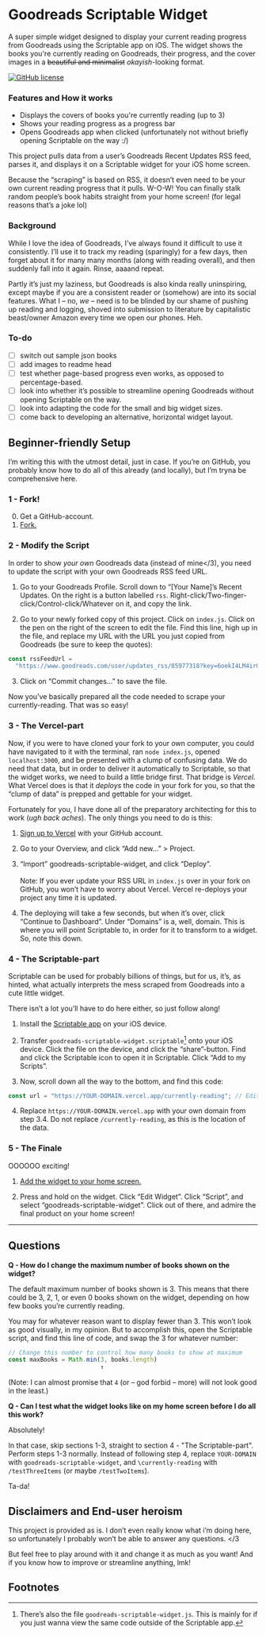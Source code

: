 # Goodreads Scriptable Widget

A super simple widget designed to display your current reading progress from Goodreads using the Scriptable app on iOS. The widget shows the books you're currently reading on Goodreads, their progress, and the cover images in a ~~beautiful and minimalist~~ _okayish_-looking format.

[![GitHub license](https://img.shields.io/badge/License-MIT-blue.svg)](LICENSE)

### Features and How it works

- Displays the covers of books you're currently reading (up to 3)
- Shows your reading progress as a progress bar
- Opens Goodreads app when clicked (unfortunately not without briefly opening Scriptable on the way :/)

This project pulls data from a user’s Goodreads Recent Updates RSS feed, parses it, and displays it on a Scriptable widget for your iOS home screen.

Because the “scraping” is based on RSS, it doesn’t even need to be your own current reading progress that it pulls. W-O-W! You can finally stalk random people’s book habits straight from your home screen! (for legal reasons that’s a joke lol)

### Background

While I love the idea of Goodreads, I’ve always found it difficult to use it consistently. I’ll use it to track my reading (sparingly) for a few days, then forget about it for many many months (along with reading overall), and then suddenly fall into it again. Rinse, aaaand repeat.

Partly it’s just my laziness, but Goodreads is also kinda really uninspiring, except maybe if you are a consistent reader or (somehow) are into its social features. What I – no, _we_ – need is to be blinded by our shame of pushing up reading and logging, shoved into submission to literature by capitalistic beast/owner Amazon every time we open our phones. Heh.

### To-do

- [ ] switch out sample json books
- [ ] add images to readme head
- [ ] test whether page-based progress even works, as opposed to percentage-based.
- [ ] look into whether it’s possible to streamline opening Goodreads without opening Scriptable on the way.
- [ ] look into adapting the code for the small and big widget sizes.
- [ ] come back to developing an alternative, horizontal widget layout.

## Beginner-friendly Setup

I’m writing this with the utmost detail, just in case. If you’re on GitHub, you probably know how to do all of this already (and locally), but I’m tryna be comprehensive here.

### 1 - Fork!

0. Get a GitHub-account.
1. [Fork.](https://docs.github.com/en/pull-requests/collaborating-with-pull-requests/working-with-forks/fork-a-repo?tool=webui#forking-a-repository)

### 2 - Modify the Script

In order to show _your own_ Goodreads data (instead of mine</3), you need to update the script with your own Goodreads RSS feed URL.

1. Go to your Goodreads Profile. Scroll down to “[Your Name]’s Recent Updates. On the right is a button labelled ```rss```. Right-click/Two-finger-click/Control-click/Whatever on it, and copy the link.

2. Go to your newly forked copy of this project. Click on ```index.js```. Click on the pen on the right of the screen to edit the file. Find this line, high up in the file, and replace my URL with the URL you just copied from Goodreads (be sure to keep the quotes):

```javascript
const rssFeedUrl =
  "https://www.goodreads.com/user/updates_rss/85977318?key=6oekI4LM4irGWk-h0td061HXzYEnTelG4NJtuPBJfhV91lfc";
```

3. Click on “Commit changes...” to save the file.

Now you’ve basically prepared all the code needed to scrape your currently-reading. That was so easy!

### 3 - The Vercel-part

Now, if you were to have cloned your fork to your own computer, you could have navigated to it with the terminal, ran ```node index.js```, opened ```localhost:3000```, and be presented with a clump of confusing data. We do need that data, but in order to deliver it automatically to Scriptable, so that the widget works, we need to build a little bridge first. That bridge is _Vercel_. What Vercel does is that it _deploys_ the code in your fork for you, so that the “clump of data” is prepped and gettable for your widget.

Fortunately for you, I have done all of the preparatory architecting for this to work (_ugh back aches_). The only things you need to do is this:

1. [Sign up to Vercel](https://vercel.com/signup) with your GitHub account.
2. Go to your Overview, and click “Add new...” > Project.

3. “Import” goodreads-scriptable-widget, and click “Deploy”.\
   \
   Note: If you ever update your RSS URL in ```index.js``` over in your fork on GitHub, you won’t have to worry about Vercel. Vercel re-deploys your project any time it is updated.

4. The deploying will take a few seconds, but when it’s over, click “Continue to Dashboard”. Under “Domains” is a, well, domain. This is where you will point Scriptable to, in order for it to transform to a widget. So, note this down.

### 4 - The Scriptable-part

Scriptable can be used for probably billions of things, but for us, it’s, as hinted, what actually interprets the mess scraped from Goodreads into a cute little widget.

There isn’t a lot you’ll have to do here either, so just follow along!

1. Install the [Scriptable app](https://apps.apple.com/us/app/scriptable/id1405459188) on your iOS device.

2. Transfer ```goodreads-scriptable-widget.scriptable```[^1] onto your iOS device. Click the file on the device, and click the “share”-button. Find and click the Scriptable icon to open it in Scriptable. Click “Add to my Scripts”.

[^1]: There’s also the file ```goodreads-scriptable-widget.js```. This is mainly for if you just wanna view the same code outside of the Scriptable app.

3. Now, scroll down all the way to the bottom, and find this code:

```javascript
const url = "https://YOUR-DOMAIN.vercel.app/currently-reading"; // Edit endpoint to "/testTwoItems" or "/testThreeItems" for visual testing
```

4. Replace ```https://YOUR-DOMAIN.vercel.app``` with your own domain from step 3.4. Do not replace ```/currently-reading```, as this is the location of the data.

### 5 - The Finale

OOOOOO exciting!

1. [Add the widget to your home screen.](https://support.apple.com/en-us/118610)

2. Press and hold on the widget. Click “Edit Widget”. Click “Script”, and select “goodreads-scriptable-widget”. Click out of there, and admire the final product on your home screen!

---

## Questions

**Q - How do I change the maximum number of books shown on the widget?**

The default maximum number of books shown is 3. This means that there could be 3, 2, 1, or even 0 books shown on the widget, depending on how few books you’re currently reading.

You may for whatever reason want to display fewer than 3. This won’t look as good visually, in my opinion. But to accomplish this, open the Scriptable script, and find this line of code, and swap the 3 for whatever number:

```javascript
// Change this number to control how many books to show at maximum
const maxBooks = Math.min(3, books.length)
                          ↑
```

(Note: I can almost promise that `4` (or – god forbid – more) will not look good in the least.)

**Q - Can I test what the widget looks like on my home screen before I do all this work?**

Absolutely!

In that case, skip sections 1-3, straight to section 4 - "The Scriptable-part". Perform steps 1-3 normally. Instead of following step 4, replace ```YOUR-DOMAIN``` with ```goodreads-scriptable-widget```, and ```\currently-reading``` with ```/testThreeItems``` (or maybe ```/testTwoItems```).

Ta-da!

## Disclaimers and End-user heroism

This project is provided as is. I don’t even really know what i’m doing here, so unfortunately I probably won’t be able to answer any questions. </3

But feel free to play around with it and change it as much as you want! And if you know how to improve or streamline anything, lmk!

## Footnotes

